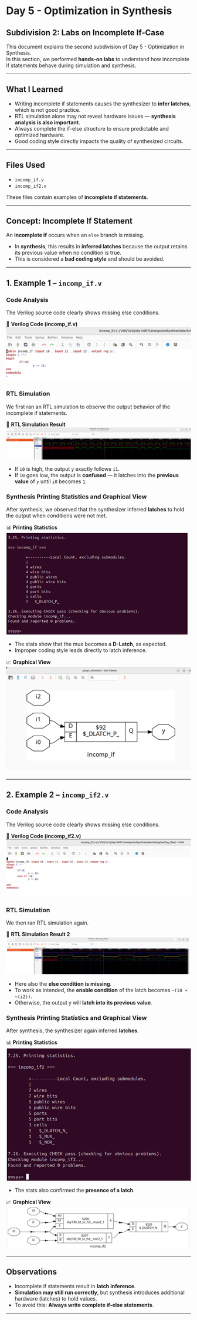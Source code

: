 # Day 5 - Optimization in Synthesis
## Subdivision 2: Labs on Incomplete If-Case

This document explains the second subdivision of Day 5 - Optimization in Synthesis.  
In this section, we performed **hands-on labs** to understand how incomplete if statements behave during simulation and synthesis.

---

## What I Learned
- Writing incomplete if statements causes the synthesizer to **infer latches**, which is not good practice.  
- RTL simulation alone may not reveal hardware issues — **synthesis analysis is also important**.  
- Always complete the if-else structure to ensure predictable and optimized hardware.  
- Good coding style directly impacts the quality of synthesized circuits.  

---

## Files Used
- `incomp_if.v`  
- `incomp_if2.v`  

These files contain examples of **incomplete if statements**.  

---

## Concept: Incomplete If Statement
An **incomplete if** occurs when an `else` branch is missing.  
- In **synthesis**, this results in **inferred latches** because the output retains its previous value when no condition is true.  
- This is considered a **bad coding style** and should be avoided.  

---

## 1. Example 1 – `incomp_if.v`

### Code Analysis
The Verilog source code clearly shows missing else conditions.  

📄 **Verilog Code (incomp_if.v)**  
![Screenshot](images/8.1.png)


### RTL Simulation
We first ran an RTL simulation to observe the output behavior of the incomplete if statements.  

📸 **RTL Simulation Result**  
![Screenshot](images/8.2.png)  

- If `i0` is high, the output `y` exactly follows `i1`.  
- If `i0` goes low, the output is **confused** — it latches into the **previous value** of `y` until `i0` becomes `1`.  

### Synthesis Printing Statistics and Graphical View
After synthesis, we observed that the synthesizer inferred **latches** to hold the output when conditions were not met.  

📊 **Printing Statistics**  
![Screenshot](images/8.3.png)

- The stats show that the mux becomes a **D-Latch**, as expected.  
- Improper coding style leads directly to latch inference.  

📈 **Graphical View**  
![Screenshot](images/8.4.png)

---

## 2. Example 2 – `incomp_if2.v`

### Code Analysis
The Verilog source code clearly shows missing else conditions.  

📄 **Verilog Code (incomp_if2.v)**  
![Screenshot](images/8.5.png)

### RTL Simulation
We then ran RTL simulation again.  

📸 **RTL Simulation Result 2**  
![Screenshot](images/8.6.png)

- Here also the **else condition is missing**.  
- To work as intended, the **enable condition** of the latch becomes `~(i0 + ~(i2))`.  
- Otherwise, the output `y` will **latch into its previous value**.  

### Synthesis Printing Statistics and Graphical View
After synthesis, the synthesizer again inferred **latches**.  

📊 **Printing Statistics**  
![Screenshot](images/8.7.png)

- The stats also confirmed the **presence of a latch**.  

📈 **Graphical View**  
![Screenshot](images/8.8.png) 

---

## Observations
- Incomplete if statements result in **latch inference**.  
- **Simulation may still run correctly**, but synthesis introduces additional hardware (latches) to hold values.  
- To avoid this: **Always write complete if-else statements**.  

---
